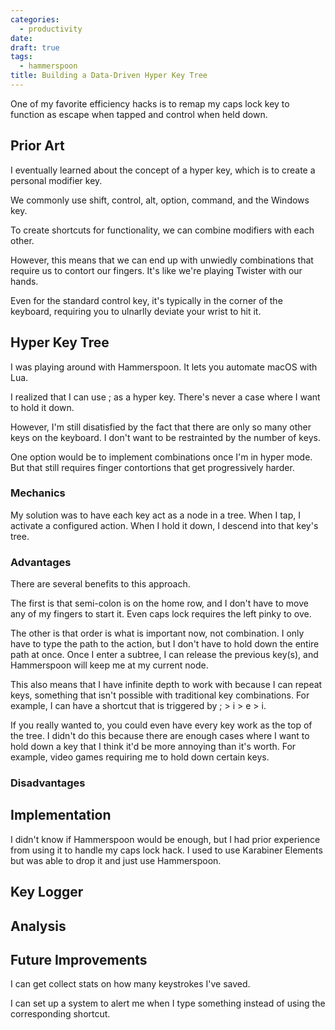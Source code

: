 ```yaml
---
categories:
  - productivity
date:
draft: true
tags:
  - hammerspoon
title: Building a Data-Driven Hyper Key Tree
---
```


One of my favorite efficiency hacks is to remap my caps lock key to function as
escape when tapped and control when held down.

## Prior Art

I eventually learned about the concept of a hyper key, which is to create a
personal modifier key.

We commonly use shift, control, alt, option, command, and the Windows key.

To create shortcuts for functionality, we can combine modifiers with each other.

However, this means that we can end up with unwiedly combinations that require
us to contort our fingers. It's like we're playing Twister with our hands.

Even for the standard control key, it's typically in the corner of the keyboard,
requiring you to ulnarlly deviate your wrist to hit it.

## Hyper Key Tree

I was playing around with Hammerspoon. It lets you automate macOS with Lua.

I realized that I can use ; as a hyper key. There's never a case where I want to
hold it down.

However, I'm still disatisfied by the fact that there are only so many other
keys on the keyboard. I don't want to be restrainted by the number of keys.

One option would be to implement combinations once I'm in hyper mode. But that
still requires finger contortions that get progressively harder.

### Mechanics

My solution was to have each key act as a node in a tree. When I tap, I activate
a configured action. When I hold it down, I descend into that key's tree.

### Advantages

There are several benefits to this approach.

The first is that semi-colon is on the home row, and I don't have to move any of
my fingers to start it. Even caps lock requires the left pinky to ove.

The other is that order is what is important now, not combination. I only have
to type the path to the action, but I don't have to hold down the entire path at
once. Once I enter a subtree, I can release the previous key(s), and Hammerspoon
will keep me at my current node.

This also means that I have infinite depth to work with because I can repeat
keys, something that isn't possible with traditional key combinations. For
example, I can have a shortcut that is triggered by ; > i > e > i.

If you really wanted to, you could even have every key work as the top of the
tree. I didn't do this because there are enough cases where I want to hold down
a key that I think it'd be more annoying than it's worth. For example, video
games requiring me to hold down certain keys.

### Disadvantages

## Implementation

I didn't know if Hammerspoon would be enough, but I had prior experience from
using it to handle my caps lock hack. I used to use Karabiner Elements but was
able to drop it and just use Hammerspoon.

## Key Logger

## Analysis

## Future Improvements

I can get collect stats on how many keystrokes I've saved.

I can set up a system to alert me when I type something instead of using the
corresponding shortcut.
